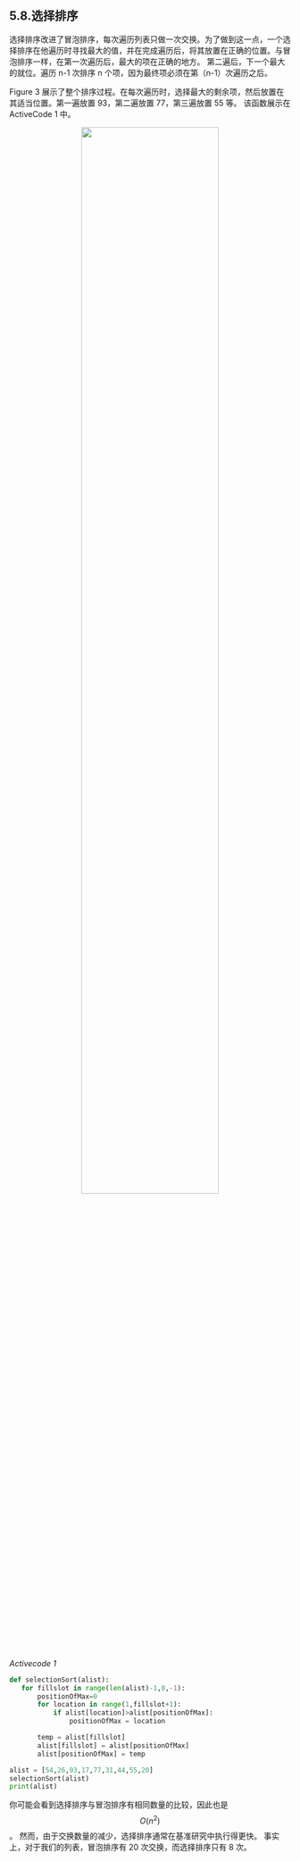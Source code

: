 
## 5.8.选择排序

选择排序改进了冒泡排序，每次遍历列表只做一次交换。为了做到这一点，一个选择排序在他遍历时寻找最大的值，并在完成遍历后，将其放置在正确的位置。与冒泡排序一样，在第一次遍历后，最大的项在正确的地方。 第二遍后，下一个最大的就位。遍历 n-1 次排序 n 个项，因为最终项必须在第（n-1）次遍历之后。

Figure 3 展示了整个排序过程。在每次遍历时，选择最大的剩余项，然后放置在其适当位置。第一遍放置 93，第二遍放置 77，第三遍放置 55 等。 该函数展示在 ActiveCode 1 中。

<p align="center">
    <img width="70%" height="70%" src="http://images.iterate.site/blog/image/20190702/ynHsaffdxbbR.png?imageslim">
</p>

*Activecode 1*

```python
def selectionSort(alist):
   for fillslot in range(len(alist)-1,0,-1):
       positionOfMax=0
       for location in range(1,fillslot+1):
           if alist[location]>alist[positionOfMax]:
               positionOfMax = location

       temp = alist[fillslot]
       alist[fillslot] = alist[positionOfMax]
       alist[positionOfMax] = temp

alist = [54,26,93,17,77,31,44,55,20]
selectionSort(alist)
print(alist)

```

你可能会看到选择排序与冒泡排序有相同数量的比较，因此也是 $$O(n^2)$$。 然而，由于交换数量的减少，选择排序通常在基准研究中执行得更快。 事实上，对于我们的列表，冒泡排序有 20 次交换，而选择排序只有 8 次。

